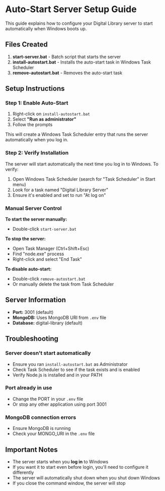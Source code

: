 # Auto-Start Server Setup Guide

This guide explains how to configure your Digital Library server to start automatically when Windows boots up.

## Files Created

1. **start-server.bat** - Batch script that starts the server
2. **install-autostart.bat** - Installs the auto-start task in Windows Task Scheduler
3. **remove-autostart.bat** - Removes the auto-start task

## Setup Instructions

### Step 1: Enable Auto-Start

1. Right-click on `install-autostart.bat`
2. Select **"Run as administrator"**
3. Follow the prompts

This will create a Windows Task Scheduler entry that runs the server automatically when you log in.

### Step 2: Verify Installation

The server will start automatically the next time you log in to Windows. To verify:

1. Open Windows Task Scheduler (search for "Task Scheduler" in Start menu)
2. Look for a task named "Digital Library Server"
3. Ensure it's enabled and set to run "At log on"

### Manual Server Control

**To start the server manually:**
- Double-click `start-server.bat`

**To stop the server:**
- Open Task Manager (Ctrl+Shift+Esc)
- Find "node.exe" process
- Right-click and select "End Task"

**To disable auto-start:**
- Double-click `remove-autostart.bat`
- Or manually delete the task from Task Scheduler

## Server Information

- **Port:** 3001 (default)
- **MongoDB:** Uses MongoDB URI from `.env` file
- **Database:** digital-library (default)

## Troubleshooting

### Server doesn't start automatically
- Ensure you ran `install-autostart.bat` as Administrator
- Check Task Scheduler to see if the task exists and is enabled
- Verify Node.js is installed and in your PATH

### Port already in use
- Change the PORT in your `.env` file
- Or stop any other application using port 3001

### MongoDB connection errors
- Ensure MongoDB is running
- Check your MONGO_URI in the `.env` file

## Important Notes

- The server starts when you **log in** to Windows
- If you want it to start even before login, you'll need to configure it differently
- The server will automatically shut down when you shut down Windows
- If you close the command window, the server will stop

